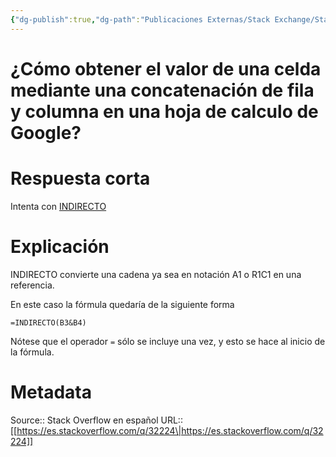 ```yaml
---
{"dg-publish":true,"dg-path":"Publicaciones Externas/Stack Exchange/Stack Overflow en español/es.stackoverflow.com-32224.md","permalink":"/publicaciones-externas/stack-exchange/stack-overflow-en-espanol/es-stackoverflow-com-32224/","title":"¿Cómo obtener el valor de una celda mediante una concatenación de fila y columna en una hoja de calculo de Google?","hide":true,"noteIcon":"\"0\"","created":"2024-04-03T12:49:10.626-06:00","updated":"2024-04-05T16:43:48.711-06:00"}
---
```


# ¿Cómo obtener el valor de una celda mediante una concatenación de fila y columna en una hoja de calculo de Google?

# Respuesta corta
Intenta con [INDIRECTO][1]

# Explicación
INDIRECTO convierte una cadena ya sea en notación A1 o R1C1 en una referencia.

En este caso la fórmula quedaría de la siguiente forma

    =INDIRECTO(B3&B4)

Nótese que el operador `=` sólo se incluye una vez, y esto se hace al inicio de la fórmula.


  [1]: https://support.google.com/docs/answer/3093377?hl=es

# Metadata
Source:: Stack Overflow en español
URL:: [[https://es.stackoverflow.com/q/32224\|https://es.stackoverflow.com/q/32224]]

